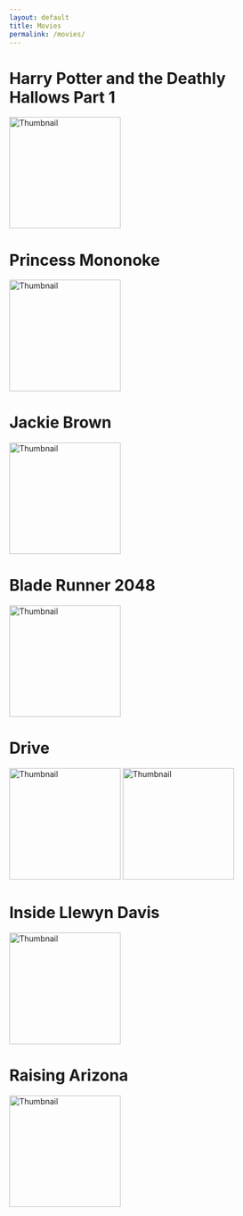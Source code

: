 ```yaml
---
layout: default
title: Movies
permalink: /movies/
---
```


# Harry Potter and the Deathly Hallows Part 1

<img src="https://m.media-amazon.com/images/M/MV5BMTQ2OTE1Mjk0N15BMl5BanBnXkFtZTcwODE3MDAwNA@@._V1_.jpg" width="200" alt="Thumbnail">

# Princess Mononoke

<img src="https://i.etsystatic.com/28209571/r/il/a1a868/3776523468/il_fullxfull.3776523468_8dor.jpg" width="200" alt="Thumbnail">

# Jackie Brown

<img src="https://cdn.posteritati.com/posters/000/000/073/188/jackie-brown-md-web.jpg" width="200" alt="Thumbnail">

# Blade Runner 2048

<img src="https://m.media-amazon.com/images/I/71NPmBOdq7L.jpg" width="200" alt="Thumbnail">

# Drive

<img src="https://m.media-amazon.com/images/I/81tdQqbCdWL._UF894,1000_QL80_.jpg" width="200" alt="Thumbnail">
<img src="https://m.media-amazon.com/images/I/61WxEjk3oQL._UF894,1000_QL80_.jpg" width="200" alt="Thumbnail">

# Inside Llewyn Davis

<img src="https://m.media-amazon.com/images/M/MV5BMjAxNjcyNDQxM15BMl5BanBnXkFtZTgwNzU2NDA0MDE@._V1_.jpg" width="200" alt="Thumbnail">

# Raising Arizona

<img src="https://m.media-amazon.com/images/I/418MR66yjVL.jpg" width="200" alt="Thumbnail">
